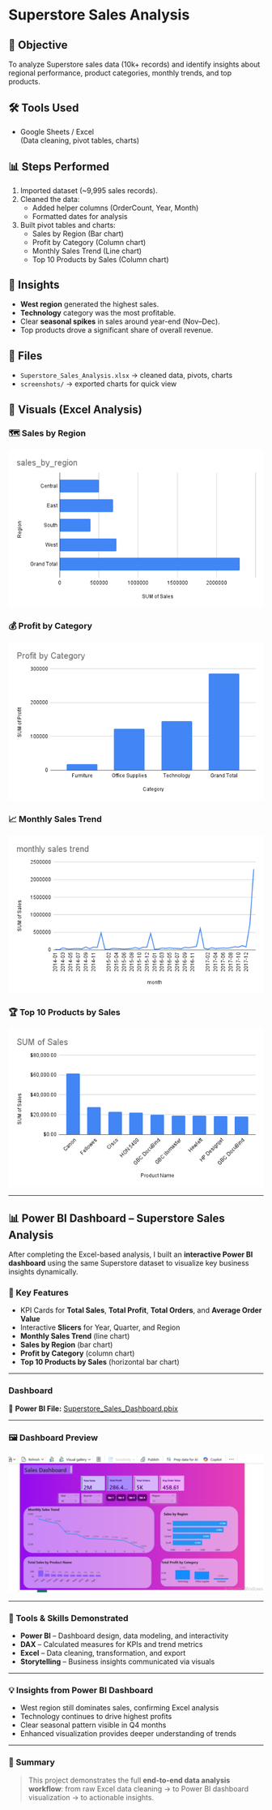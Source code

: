 # Superstore Sales Analysis

## 📌 Objective
To analyze Superstore sales data (10k+ records) and identify insights about regional performance, product categories, monthly trends, and top products.

## 🛠 Tools Used
- Google Sheets / Excel  
  (Data cleaning, pivot tables, charts)

## 📊 Steps Performed
1. Imported dataset (~9,995 sales records).  
2. Cleaned the data:  
   - Added helper columns (OrderCount, Year, Month)  
   - Formatted dates for analysis  
3. Built pivot tables and charts:  
   - Sales by Region (Bar chart)  
   - Profit by Category (Column chart)  
   - Monthly Sales Trend (Line chart)  
   - Top 10 Products by Sales (Column chart)  

## 🔑 Insights
- **West region** generated the highest sales.  
- **Technology** category was the most profitable.  
- Clear **seasonal spikes** in sales around year-end (Nov–Dec).  
- Top products drove a significant share of overall revenue.  

## 📂 Files
- `Superstore_Sales_Analysis.xlsx` → cleaned data, pivots, charts  
- `screenshots/` → exported charts for quick view  


## 📸 Visuals (Excel Analysis)

### 🗺️ Sales by Region
![Sales by Region](screenshots/sales_by_region.png)

### 💰 Profit by Category
![Profit by Category](screenshots/Profit%20by%20Category.png)

### 📈 Monthly Sales Trend
![Monthly Sales Trend](screenshots/monthly%20sales%20trend.png)

### 🏆 Top 10 Products by Sales
![Top 10 Products](screenshots/SUM%20of%20Sales.png)



---

## 📊 Power BI Dashboard – Superstore Sales Analysis

After completing the Excel-based analysis, I built an **interactive Power BI dashboard** using the same Superstore dataset to visualize key business insights dynamically.

### 🎯 Key Features
- KPI Cards for **Total Sales**, **Total Profit**, **Total Orders**, and **Average Order Value**
- Interactive **Slicers** for Year, Quarter, and Region
- **Monthly Sales Trend** (line chart)
- **Sales by Region** (bar chart)
- **Profit by Category** (column chart)
- **Top 10 Products by Sales** (horizontal bar chart)

---

### Dashboard

📁 **Power BI File:** [Superstore_Sales_Dashboard.pbix](Powerstore_Sales_Dashboard.pbix)

---

### 🖼️ Dashboard Preview
![Power BI Dashboard](screenshots/sales%20pbi%20SS.png)


---

### 🧠 Tools & Skills Demonstrated
- **Power BI** – Dashboard design, data modeling, and interactivity  
- **DAX** – Calculated measures for KPIs and trend metrics  
- **Excel** – Data cleaning, transformation, and export  
- **Storytelling** – Business insights communicated via visuals

---

### 💡 Insights from Power BI Dashboard
- West region still dominates sales, confirming Excel analysis  
- Technology continues to drive highest profits  
- Clear seasonal pattern visible in Q4 months  
- Enhanced visualization provides deeper understanding of trends

---

### 🧩 Summary
> This project demonstrates the full **end-to-end data analysis workflow**:
> from raw Excel data cleaning → to Power BI dashboard visualization → to actionable insights.

